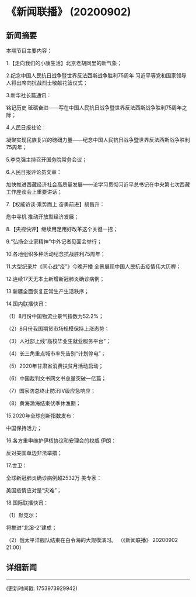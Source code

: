 # 《新闻联播》 (20200902)

## 新闻摘要

本期节目主要内容：


1.【走向我们的小康生活】北京老胡同里的新气象；


2.纪念中国人民抗日战争暨世界反法西斯战争胜利75周年 习近平等党和国家领导人将出席向抗战烈士敬献花篮仪式；


3.新华社长篇通讯：

铭记历史 砥砺奋进——写在中国人民抗日战争暨世界反法西斯战争胜利75周年之际；


4.人民日报社论：

凝聚实现民族复兴的磅礴力量——纪念中国人民抗日战争暨世界反法西斯战争胜利75周年；


5.李克强主持召开国务院常务会议；


6.人民日报评论员文章：

加快推进西藏经济社会高质量发展——论学习贯彻习近平总书记在中央第七次西藏工作座谈会上重要讲话；


7.【权威访谈·乘势而上 奋勇前进】胡昌升：

危中寻机 推动开放型经济发展；


8.【央视快评】继续用足用好改革这个关键一招；


9.“弘扬企业家精神”中外记者见面会举行；


10.各地组织多种活动纪念抗战胜利75周年；


11.大型纪录片《同心战“疫”》今晚开播 全景展现中国人民抗击疫情伟大历程；


12.连续17天无本土新增新冠肺炎确诊病例；


13.新疆全面恢复正常生产生活秩序；


14.国内联播快讯：


（1）8月份中国物流业景气指数为52.2%；


（2）8月份我国期货市场规模保持上涨态势；


（3）人社部上线“高校毕业生就业服务平台”；


（4）长三角重点城市率先告别“计划停电”；


（5）2020年甘肃省消费扶贫月活动启动；


（6）中国裁判文书网文书总量突破一亿篇；


（7）国家防总终止防汛Ⅳ级应急响应；


（8）黄海渤海结束伏季休渔期；


15.2020年全球创新指数发布：

中国保持活力；


16.各方重申维护伊核协议和安理会的权威 伊朗：

反对美国单边非法举措；


17.世卫：

全球新冠肺炎确诊病例超2532万 美专家：

美国疫情应对是“灾难”；


18.国际联播快讯：


（1）默克尔：

将推进“北溪-2”建成；


（2）俄太平洋舰队结束在白令海的大规模演习。
（《新闻联播》 20200902 21:00）

## 详细新闻

---

(更新时间戳: 1753973929942)

